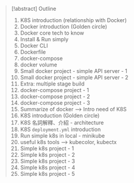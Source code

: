 > [!abstract] Outline
> 1. K8S introduction (relationship with Docker)
> 2. Docker introduction (Golden circle)
> 3. Docker core tech to know
> 4. Install & Run simply
> 5. Docker CLI
> 6. Dockerfile
> 7. docker-compose
> 8. docker volume
> 9. Small docker project - simple API server - 1
> 10. Small docker project - simple API server - 2
> 11. Extra: multiple stage build
> 12. docker-compose project - 1
> 13. docker-compose project - 2
> 14. docker-compose project - 3
> 15. Summarize of docker --> Intro need of K8S
> 16. K8S introduction (Golden circle)
> 17. K8S 名詞解釋、介紹 - architecture
> 18. K8S `deployment.yml` introduction
> 19. Run simple k8s in local - minikube
> 20. useful k8s tools --> kubecolor, kubectx
> 21. Simple k8s project - 1
> 22. Simple k8s project - 2
> 23. Simple k8s project - 3
> 24. Simple k8s project - 4
> 25. Simple k8s project - 5